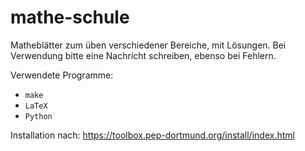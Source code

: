# mathe-schule
Matheblätter zum üben verschiedener Bereiche, mit Lösungen.
Bei Verwendung bitte eine Nachricht schreiben, ebenso bei Fehlern.

Verwendete Programme:
- `make`
- `LaTeX`
- `Python`

Installation nach: https://toolbox.pep-dortmund.org/install/index.html

